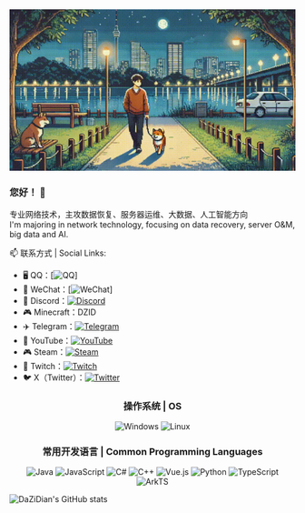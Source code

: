 <div align="center">
  <!-- 修正图片链接格式 -->
  <img src="https://raw.githubusercontent.com/DaZiDian/DaZiDian/main/me.gif" style="width: auto; height: auto;">
</div>

### 您好！ 👋
专业网络技术，主攻数据恢复、服务器运维、大数据、人工智能方向  
I'm majoring in network technology, focusing on data recovery, server O&M, big data and AI.

📫 联系方式 | Social Links:
- 🖥️ QQ：[![QQ](https://img.shields.io/badge/2489043224-%23B92B27.svg?logo=QQ&logoColor=white)]
- 📱 WeChat：[![WeChat](https://img.shields.io/badge/ZiDianSun2007-%88CC00.svg?logo=WeChat&logoColor=white)]
- 💬 Discord：[![Discord](https://img.shields.io/badge/daz1d1an-%235865F2.svg?logo=Discord&logoColor=white)](https://discord.com/channels/@daz1d1an)
- 🎮 Minecraft：DZID
- ✈️ Telegram：[![Telegram](https://img.shields.io/badge/@daz1d1an-%230088CC.svg?logo=Telegram&logoColor=white)](https://t.me/daz1d1an)
- 🎥 YouTube：[![YouTube](https://img.shields.io/badge/@dazidian-%23FF0000.svg?logo=YouTube&logoColor=white)](https://www.youtube.com/channel/@dazidian)
- 🎮 Steam：[![Steam](https://img.shields.io/badge/DaZiDian-%23000000.svg?logo=steam&logoColor=white)](https://steamcommunity.com/id/DaZiDian)
- 🎥 Twitch：[![Twitch](https://img.shields.io/badge/dazidian-%239146FF.svg?logo=Twitch&logoColor=white)](https://www.twitch.tv/dazidian)
- 🐦 X（Twitter）：[![Twitter](https://img.shields.io/badge/dazidian-%23000000.svg?logo=x&logoColor=white)](https://x.com/dazidian)

<div align="center">

### 操作系统 | OS
![Windows](https://img.shields.io/badge/Windows-0078D6?logo=windows&logoColor=white)
![Linux](https://img.shields.io/badge/Linux-FCC624?logo=linux&logoColor=black)

### 常用开发语言 | Common Programming Languages
![Java](https://img.shields.io/badge/Java-ED8B00?logo=openjdk&logoColor=white)
![JavaScript](https://img.shields.io/badge/JavaScript-F7DF1E?logo=javascript&logoColor=black)
![C#](https://img.shields.io/badge/C%23-239120?logo=c-sharp&logoColor=white)
![C++](https://img.shields.io/badge/C++-00599C?logo=c%2B%2B&logoColor=white)
![Vue.js](https://img.shields.io/badge/Vue.js-4FC08D?logo=vue.js&logoColor=white)
![Python](https://img.shields.io/badge/Python-3776AB?logo=python&logoColor=white)
![TypeScript](https://img.shields.io/badge/TypeScript-3178C6?logo=typescript&logoColor=white)
![ArkTS](https://img.shields.io/badge/ArkTS-FF0000?logo=huawei&logoColor=white)

</div>

![DaZiDian's GitHub stats](https://github-readme-stats.vercel.app/api?username=DaZiDian&count_private=true&theme=tokyonight&language=zh_CN)
